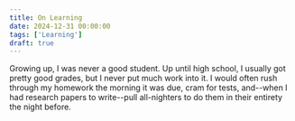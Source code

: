```yaml
---
title: On Learning
date: 2024-12-31 00:00:00
tags: ['Learning']
draft: true
---
```


Growing up, I was never a good student. Up until high school, I usually got
pretty good grades, but I never put much work into it. I would often rush
through my homework the morning it was due, cram for tests, and--when I had
research papers to write--pull all-nighters to do them in their entirety the
night before.
